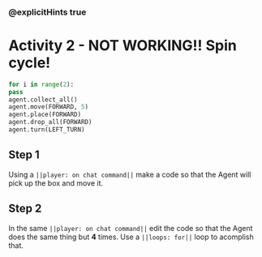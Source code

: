 ### @explicitHints true

# Activity 2 - NOT WORKING!! Spin cycle!

```python
for i in range(2):
pass
agent.collect_all()
agent.move(FORWARD, 5)
agent.place(FORWARD)
agent.drop_all(FORWARD)
agent.turn(LEFT_TURN)
```

## Step 1
Using a `||player: on chat command||` make a code so that the Agent will pick up the box and move it.

## Step 2
In the same `||player: on chat command||` edit the code so that the Agent does the same thing but **4** times. Use a `||loops: for||` loop to acomplish that.


```template

``` 